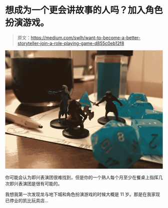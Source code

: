 # 想成为一个更会讲故事的人吗？加入角色扮演游戏。

> 原文：<https://medium.com/swlh/want-to-become-a-better-storyteller-join-a-role-playing-game-d855c0eb12f8>

![](img/f3d9461c37daf2c57bd48e925adc383b.png)

你可能会认为即兴表演团很难找到，但是你的一个熟人每个月至少在餐桌上指挥几次即兴表演团是很有可能的。

我想我第一次发现龙与地下城和角色扮演游戏的时候大概是 11 岁。那是在我家现已停业的凯比玩具店…